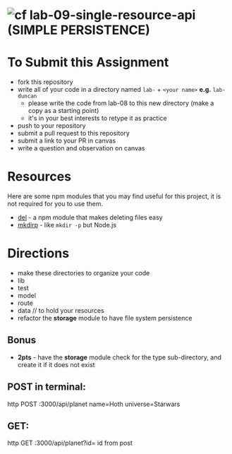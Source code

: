 ![cf](https://i.imgur.com/7v5ASc8.png) lab-09-single-resource-api (SIMPLE PERSISTENCE)
======

# To Submit this Assignment
  * fork this repository
  * write all of your code in a directory named `lab-` + `<your name>` **e.g.** `lab-duncan`
    * please write the code from lab-08 to this new directory (make a copy as a starting point)
    * it's in your best interests to retype it as practice
  * push to your repository
  * submit a pull request to this repository
  * submit a link to your PR in canvas
  * write a question and observation on canvas

# Resources
Here are some npm modules that you may find useful for this project, it is not required for you to use them.  
* [del](https://github.com/sindresorhus/del) - a npm module that makes deleting files easy
* [mkdirp](https://github.com/substack/node-mkdirp) - like `mkdir -p` but Node.js

# Directions
* make these directories to organize your code
 * lib
 * test
 * model
 * route
 * data // to hold your resources
* refactor the **storage** module to have file system persistence

## Bonus
* **2pts** - have the **storage** module check for the type sub-directory, and create it if it does not exist


## POST in terminal:
http POST :3000/api/planet name=Hoth universe=Starwars

## GET:
http GET :3000/api/planet?id= id from post  
